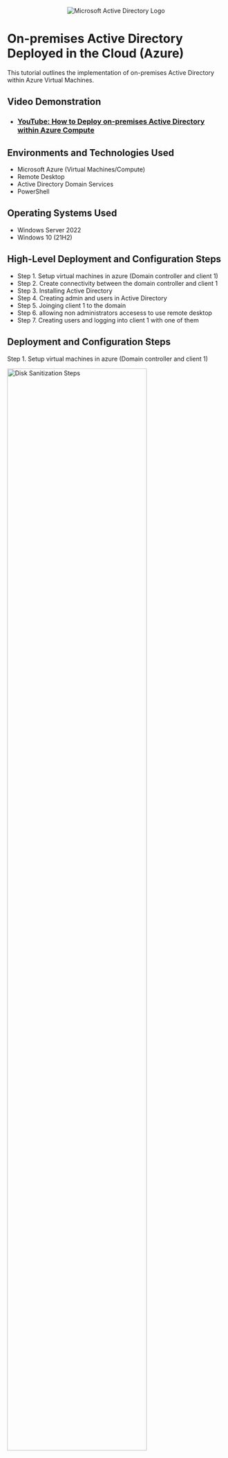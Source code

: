 <p align="center">
<img src="https://i.imgur.com/pU5A58S.png" alt="Microsoft Active Directory Logo"/>
</p>

<h1>On-premises Active Directory Deployed in the Cloud (Azure)</h1>
This tutorial outlines the implementation of on-premises Active Directory within Azure Virtual Machines.<br />


<h2>Video Demonstration</h2>

- ### [YouTube: How to Deploy on-premises Active Directory within Azure Compute](https://www.youtube.com)

<h2>Environments and Technologies Used</h2>

- Microsoft Azure (Virtual Machines/Compute)
- Remote Desktop
- Active Directory Domain Services
- PowerShell

<h2>Operating Systems Used </h2>

- Windows Server 2022
- Windows 10 (21H2)

<h2>High-Level Deployment and Configuration Steps</h2>

- Step 1. Setup virtual machines in azure (Domain controller and client 1)
- Step 2. Create connectivity between the domain controller and client 1 
- Step 3. Installing Active Directory 
- Step 4. Creating admin and users in Active Directory
- Step 5. Joinging client 1 to the domain
- Step 6. allowing non administrators accesess to use remote desktop
- Step 7. Creating users and logging into client 1 with one of them  

<h2>Deployment and Configuration Steps</h2>

<p>
Step 1. Setup virtual machines in azure (Domain controller and client 1)
<p><img src="https://i.imgur.com/Wdp177A.png" height="80%" width="80%" alt="Disk Sanitization Steps"/>


<p>
  
<p>


2.  Change DC-1 NIC private address from dynamic to static

<p><img src="https://i.imgur.com/68rMBQQ.png" height="80%" width="80%" alt="Disk Sanitization Steps"/>
</p>
<p>
Lorem ipsum dolor sit amet, consectetur adipiscing elit, sed do eiusmod tempor incididunt ut labore et dolore magna aliqua. Ut enim ad minim veniam, quis nostrud exercitation ullamco laboris nisi ut aliquip ex ea commodo consequat. Duis aute irure dolor in reprehenderit in voluptate velit esse cillum dolore eu fugiat nulla pariatur.
</p>
<br />

<p>
<img src="https://i.imgur.com/DJmEXEB.png" height="80%" width="80%" alt="Disk Sanitization Steps"/>
</p>
<p>
Lorem ipsum dolor sit amet, consectetur adipiscing elit, sed do eiusmod tempor incididunt ut labore et dolore magna aliqua. Ut enim ad minim veniam, quis nostrud exercitation ullamco laboris nisi ut aliquip ex ea commodo consequat. Duis aute irure dolor in reprehenderit in voluptate velit esse cillum dolore eu fugiat nulla pariatur.
</p>
<br />
